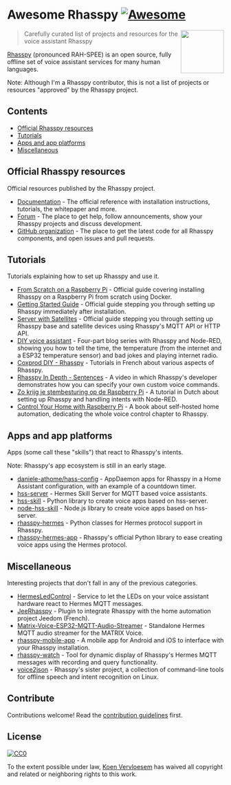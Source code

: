 # Awesome Rhasspy [![Awesome](https://awesome.re/badge.svg)](https://awesome.re)

[<img src="https://raw.githubusercontent.com/rhasspy/rhasspy/master/docs/img/rhasspy.svg" align="right" width="100">](https://rhasspy.readthedocs.io)

> Carefully curated list of projects and resources for the voice assistant Rhasspy

[Rhasspy](https://rhasspy.readthedocs.io) (pronounced RAH-SPEE) is an open source, fully offline set of voice assistant services for many human languages.

Note: Although I'm a Rhasspy contributor, this is not a list of projects or resources "approved" by the Rhasspy project.

## Contents

- [Official Rhasspy resources](#official-rhasspy-resources)
- [Tutorials](#tutorials)
- [Apps and app platforms](#apps-and-app-platforms)
- [Miscellaneous](#miscellaneous)

## Official Rhasspy resources

Official resources published by the Rhasspy project.

- [Documentation](https://rhasspy.readthedocs.io) - The official reference with installation instructions, tutorials, the whitepaper and more.
- [Forum](https://community.rhasspy.org) - The place to get help, follow announcements, show your Rhasspy projects and discuss development.
- [GitHub organization](https://github.com/rhasspy/) - The place to get the latest code for all Rhasspy components, and open issues and pull requests.

## Tutorials

Tutorials explaining how to set up Rhasspy and use it.

- [From Scratch on a Raspberry Pi](https://rhasspy.readthedocs.io/en/latest/tutorials/#from-scratch-on-a-raspberry-pi) - Official guide covering installing Rhasspy on a Raspberry Pi from scratch using Docker.
- [Getting Started Guide](https://rhasspy.readthedocs.io/en/latest/tutorials/#getting-started-guide) - Official guide stepping you through setting up Rhasspy immediately after installation.
- [Server with Satellites](https://rhasspy.readthedocs.io/en/latest/tutorials/#server-with-satellites) - Official guide stepping you through setting up Rhasspy base and satellite devices using Rhasspy's MQTT API or HTTP API.
- [DIY voice assistant](https://cstan.io/?p=11925&lang=en) - Four-part blog series with Rhasspy and Node-RED, showing you how to tell the time, the temperature (from the internet and a ESP32 temperature sensor) and bad jokes and playing internet radio.
- [Coxprod DIY - Rhasspy](https://www.coxprod.org/domotique/category/domotique/rhasspy/) - Tutorials in French about various aspects of Rhasspy.
- [Rhasspy In Depth - Sentences](https://www.youtube.com/watch?v=sWVl0ZoXZEo) - A video in which Rhasspy's developer demonstrates how you can specify your own custom voice commands.
- [Zo krijg je stembesturing op de Raspberry Pi](https://computertotaal.nl/artikelen/internet-thuis/zo-krijg-je-stembesturing-op-de-raspberry-pi/) - A tutorial in Dutch about setting up Rhasspy and handling intents with Node-RED.
- [Control Your Home with Raspberry Pi](https://koen.vervloesem.eu/books/control-your-home-with-raspberry-pi/) - A book about self-hosted home automation, dedicating the whole voice control chapter to Rhasspy.

## Apps and app platforms

Apps (some call these "skills") that react to Rhasspy's intents.

Note: Rhasspy's app ecosystem is still in an early stage.

- [daniele-athome/hass-config](https://github.com/daniele-athome/hass-config) - AppDaemon apps for Rhasspy in a Home Assistant configuration, with an example of a countdown timer.
- [hss-server](https://github.com/patrickjane/hss-server) - Hermes Skill Server for MQTT based voice assistants.
- [hss-skill](https://github.com/patrickjane/hss-skill) - Python library to create voice apps based on hss-server.
- [node-hss-skill](https://github.com/patrickjane/node-hss-skill) - Node.js library to create voice apps based on hss-server.
- [rhasspy-hermes](https://github.com/rhasspy/rhasspy-hermes) - Python classes for Hermes protocol support in Rhasspy.
- [rhasspy-hermes-app](https://rhasspy-hermes-app.readthedocs.io) - Rhasspy's official Python library to ease creating voice apps using the Hermes protocol.

## Miscellaneous

Interesting projects that don't fall in any of the previous categories.

- [HermesLedControl](https://github.com/project-alice-assistant/HermesLedControl) - Service to let the LEDs on your voice assistant hardware react to Hermes MQTT messages.
- [JeeRhasspy](https://kiboost.github.io/jeedom_docs/plugins/jeerhasspy/fr_FR/) - Plugin to integrate Rhasspy with the home automation project Jeedom (French).
- [Matrix-Voice-ESP32-MQTT-Audio-Streamer](https://github.com/Romkabouter/Matrix-Voice-ESP32-MQTT-Audio-Streamer) - Standalone Hermes MQTT audio streamer for the MATRIX Voice.
- [rhasspy-mobile-app](https://github.com/razzo04/rhasspy-mobile-app) - A mobile app for Android and iOS to interface with your Rhasspy installation.
- [rhasspy-watch](https://github.com/cedcox/rhasspy-watch) - Tool for dynamic display of Rhasspy's Hermes MQTT messages with recording and query functionality.
- [voice2json](https://voice2json.org/) - Rhasspy's sister project, a collection of command-line tools for offline speech and intent recognition on Linux.

## Contribute

Contributions welcome! Read the [contribution guidelines](contributing.md) first.

## License

[![CC0](https://mirrors.creativecommons.org/presskit/buttons/88x31/svg/cc-zero.svg)](https://creativecommons.org/publicdomain/zero/1.0)

To the extent possible under law, [Koen Vervloesem](mailto:koen@vervloesem.eu) has waived all copyright and
related or neighboring rights to this work.
